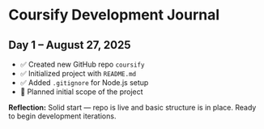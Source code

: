 # Coursify Development Journal

## Day 1 – August 27, 2025
- ✅ Created new GitHub repo `coursify`  
- ✅ Initialized project with `README.md`  
- ✅ Added `.gitignore` for Node.js setup  
- 📝 Planned initial scope of the project  

**Reflection:** Solid start — repo is live and basic structure is in place. Ready to begin development iterations.
